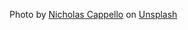 Photo by <a href="https://unsplash.com/@bash__profile?utm_source=unsplash&utm_medium=referral&utm_content=creditCopyText">Nicholas Cappello</a> on <a href="https://unsplash.com/s/photos/graph?utm_source=unsplash&utm_medium=referral&utm_content=creditCopyText">Unsplash</a>
